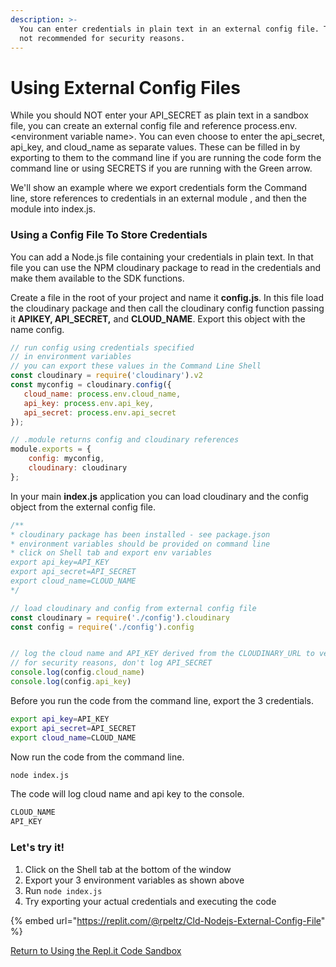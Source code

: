 ```yaml
---
description: >-
  You can enter credentials in plain text in an external config file. This is
  not recommended for security reasons.
---
```


# Using External Config Files

While you should NOT enter your API\_SECRET as plain text in a sandbox file, you can create an external config file and reference process.env.&lt;environment variable name&gt;.  You can even choose to enter the api\_secret, api\_key, and cloud\_name as separate values.  These can be filled in by exporting to them to the command line if you are running the code form the command line or using SECRETS if you are running with the Green arrow.

We'll show an example where we export credentials form the Command line, store references to credentials in an external module , and then the module into index.js.

### Using a Config File To Store Credentials

You can add a Node.js file containing your credentials in plain text.  In that file you can use the NPM cloudinary package to read in the credentials and make them available to the SDK functions. 

Create a file  in the root of your project and name it **config.js**. In this file load the cloudinary package and then call the cloudinary config function passing it **APIKEY, API\_SECRET,** and **CLOUD\_NAME**. Export this object with the name config.

```javascript
// run config using credentials specified 
// in environment variables
// you can export these values in the Command Line Shell
const cloudinary = require('cloudinary').v2
const myconfig = cloudinary.config({
   cloud_name: process.env.cloud_name,
   api_key: process.env.api_key,
   api_secret: process.env.api_secret
});

// .module returns config and cloudinary references
module.exports = {
    config: myconfig,
    cloudinary: cloudinary
};
```

In your main **index.js** application you can load cloudinary and the config object from the external config file.

```javascript
/** 
* cloudinary package has been installed - see package.json
* environment variables should be provided on command line
* click on Shell tab and export env variables 
export api_key=API_KEY
export api_secret=API_SECRET
export cloud_name=CLOUD_NAME
*/

// load cloudinary and config from external config file
const cloudinary = require('./config').cloudinary
const config = require('./config').config


// log the cloud name and API_KEY derived from the CLOUDINARY_URL to verify cloud location
// for security reasons, don't log API_SECRET
console.log(config.cloud_name)
console.log(config.api_key)
```

Before you run the code from the command line, export the 3 credentials.

```bash
export api_key=API_KEY
export api_secret=API_SECRET
export cloud_name=CLOUD_NAME
```

Now run the code from the command line.

```bash
node index.js
```

The code will log cloud name and api key to the console.

```bash
CLOUD_NAME
API_KEY
```

### Let's try it!

1. Click on the Shell tab at the bottom of the window
2. Export your 3 environment variables as shown above
3. Run `node index.js` 
4. Try exporting your actual credentials and executing the code

{% embed url="https://replit.com/@rpeltz/Cld-Nodejs-External-Config-File" %}



 [Return to Using the Repl.it Code Sandbox](./)

